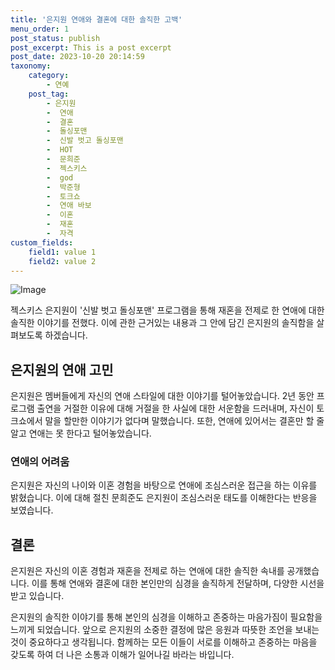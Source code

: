 ```yaml
---
title: '은지원 연애와 결혼에 대한 솔직한 고백'
menu_order: 1
post_status: publish
post_excerpt: This is a post excerpt
post_date: 2023-10-20 20:14:59
taxonomy:
    category:
        - 연예
    post_tag:
        - 은지원
        -  연애
        -  결혼
        -  돌싱포맨
        -  신발 벗고 돌싱포맨
        -  HOT
        -  문희준
        -  젝스키스
        -  god
        -  박준형
        -  토크쇼
        -  연애 바보
        -  이혼
        -  재혼
        -  자격
custom_fields:
    field1: value 1
    field2: value 2
---
```


![Image](https://mimgnews.pstatic.net/image/477/2024/02/07/0000472578_001_20240207092404343.jpg?type=w540)


젝스키스 은지원이 '신발 벗고 돌싱포맨' 프로그램을 통해 재혼을 전제로 한 연애에 대한 솔직한 이야기를 전했다. 이에 관한 근거있는 내용과 그 안에 담긴 은지원의 솔직함을 살펴보도록 하겠습니다.

## 은지원의 연애 고민
은지원은 멤버들에게 자신의 연애 스타일에 대한 이야기를 털어놓았습니다. 2년 동안 프로그램 출연을 거절한 이유에 대해 거절을 한 사실에 대한 서운함을 드러내며, 자신이 토크쇼에서 말을 할만한 이야기가 없다며 말했습니다. 또한, 연애에 있어서는 결혼만 할 줄 알고 연애는 못 한다고 털어놓았습니다.

### 연애의 어려움
은지원은 자신의 나이와 이혼 경험을 바탕으로 연애에 조심스러운 접근을 하는 이유를 밝혔습니다. 이에 대해 절친 문희준도 은지원이 조심스러운 태도를 이해한다는 반응을 보였습니다.

## 결론
은지원은 자신의 이혼 경험과 재혼을 전제로 하는 연애에 대한 솔직한 속내를 공개했습니다. 이를 통해 연애와 결혼에 대한 본인만의 심경을 솔직하게 전달하며, 다양한 시선을 받고 있습니다.

은지원의 솔직한 이야기를 통해 본인의 심경을 이해하고 존중하는 마음가짐이 필요함을 느끼게 되었습니다. 앞으로 은지원의 소중한 결정에 많은 응원과 따뜻한 조언을 보내는 것이 중요하다고 생각됩니다. 함께하는 모든 이들이 서로를 이해하고 존중하는 마음을 갖도록 하여 더 나은 소통과 이해가 일어나길 바라는 바입니다.
